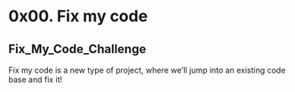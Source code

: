 # 0x00. Fix my code
## Fix_My_Code_Challenge
Fix my code is a new type of project, where we’ll jump into an existing code base and fix it!
